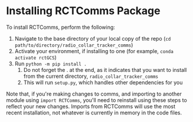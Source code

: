 # Installing RCTComms Package

To install RCTComms, perform the following:
1. Navigate to the base directory of your local copy of the repo (`cd path/to/directory/radio_collar_tracker_comms`)
2. Activate your environment, if installing to one (for example, `conda activate rctGCS`)
3. Run `python -m pip install .`
	1. Do not forget the . at the end, as it indicates that you want to install from the current directory, `radio_collar_tracker_comms`
	2. This will run `setup.py`, which handles other dependencies for you

Note that, if you're making changes to comms, and importing to another module using `import RCTComms`, you'll need to reinstall using these steps to reflect your new changes. Imports from RCTComms will use the most recent installation, not whatever is currently in memory in the code files. 
